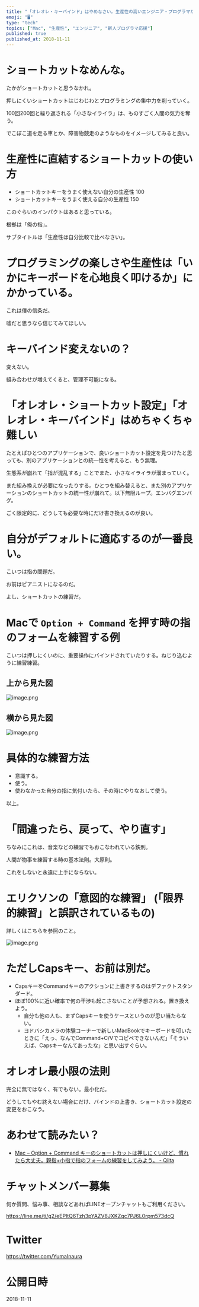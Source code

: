 ```yaml
---
title: "「オレオレ・キーバインド」はやめなさい。生産性の高いエンジニア・プログラマがデフォルトのショートカット設定を愛する理由。"
emoji: "🖥"
type: "tech"
topics: ["Mac", "生産性", "エンジニア", "新人プログラマ応援"]
published: true
published_at: 2018-11-11
---
```



# ショートカットなめんな。

たかがショートカットと思うなかれ。

押しにくいショートカットはじわじわとプログラミングの集中力を削っていく。

100回200回と繰り返される「小さなイライラ」は、ものすごく人間の気力を奪う。

でこぼこ道を走る車とか、障害物競走のようなものをイメージしてみると良い。

# 生産性に直結するショートカットの使い方


- ショートカットキーをうまく使えない自分の生産性 100
- ショートカットキーをうまく使える自分の生産性   150

このぐらいのインパクトはあると思っている。

根拠は「俺の指」。

サブタイトルは「生産性は自分比較で比べなさい」。
 
# プログラミングの楽しさや生産性は「いかにキーボードを心地良く叩けるか」にかかっている。

これは僕の信条だ。

嘘だと思うなら信じてみてほしい。


# キーバインド変えないの？

変えない。

組み合わせが増えてくると、管理不可能になる。

# 「オレオレ・ショートカット設定」「オレオレ・キーバインド」はめちゃくちゃ難しい

たとえばひとつのアプリケーションで、良いショートカット設定を見つけたと思っても、別のアプリケーションとの統一性を考えると、もう無理。

生態系が崩れて「指が混乱する」ことでまた、小さなイライラが溜まっていく。

また組み換えが必要になったりする。ひとつを組み替えると、また別のアプリケーションのショートカットの統一性が崩れて。以下無限ループ。エンバグエンバグ。

ごく限定的に、どうしても必要な時にだけ書き換えるのが良い。

# 自分がデフォルトに適応するのが一番良い。

こいつは指の問題だ。

お前はピアニストになるのだ。

よし、ショートカットの練習だ。

# Macで `Option + Command` を押す時の指のフォームを練習する例

こいつは押しにくいのに、重要操作にバインドされていたりする。ねじり込むように練習練習。

## 上から見た図

![image.png](https://qiita-image-store.s3.amazonaws.com/0/89618/fe7b7780-1514-425f-0dca-8fc24b9a84d1.png)

## 横から見た図

![image.png](https://qiita-image-store.s3.amazonaws.com/0/89618/29f9d7c7-7f21-c6d1-a34a-f8fb2d4c4af2.png)

# 具体的な練習方法

- 意識する。
- 使う。
- 使わなかった自分の指に気付いたら、その時にやりなおして使う。

以上。

# 「間違ったら、戻って、やり直す」

ちなみにこれは、音楽などの練習でもおこなわれている鉄則。

人間が物事を練習する時の基本法則。大原則。

これをしないと永遠に上手にならない。

# エリクソンの「意図的な練習」 (「限界的練習」と誤訳されているもの)

詳しくはこちらを参照のこと。

![image.png](https://qiita-image-store.s3.amazonaws.com/0/89618/e24db46b-b82e-e1cf-2b20-8093334a5074.png)

# ただしCapsキー、お前は別だ。

- CapsキーをCommandキーのアクションに上書きするのはデファクトスタンダード。
- ほぼ100%に近い確率で何の干渉も起こさないことが予想される。置き換えよう。
  - 自分も他の人も、まずCapsキーを使うケースというのが思い当たらない。
  - ヨドバシカメラの体験コーナーで新しいMacBookでキーボードを叩いたときに「えっ、なんでCommand+C/Vでコピペできないんだ」「そういえば、Capsキーなんてあったな」と思い出すぐらい。

# オレオレ最小限の法則

完全に無ではなく、有でもない。最小化だ。

どうしてもやむ終えない場合にだけ、バインドの上書き、ショートカット設定の変更をおこなう。

# あわせて読みたい？

- [Mac – Option + Command キーのショートカットは押しにくいけど、慣れたら大丈夫。親指+小指で指のフォームの練習をしてみよう。 - Qiita](https://qiita.com/YumaInaura/items/aec61efca49245b50df9)








<!-- Update From Qiita API -->

# チャットメンバー募集


何か質問、悩み事、相談などあればLINEオープンチャットもご利用ください。

https://line.me/ti/g2/eEPltQ6Tzh3pYAZV8JXKZqc7PJ6L0rpm573dcQ





# Twitter


https://twitter.com/YumaInaura


<!-- Update From Qiita API -->



# 公開日時

2018-11-11
